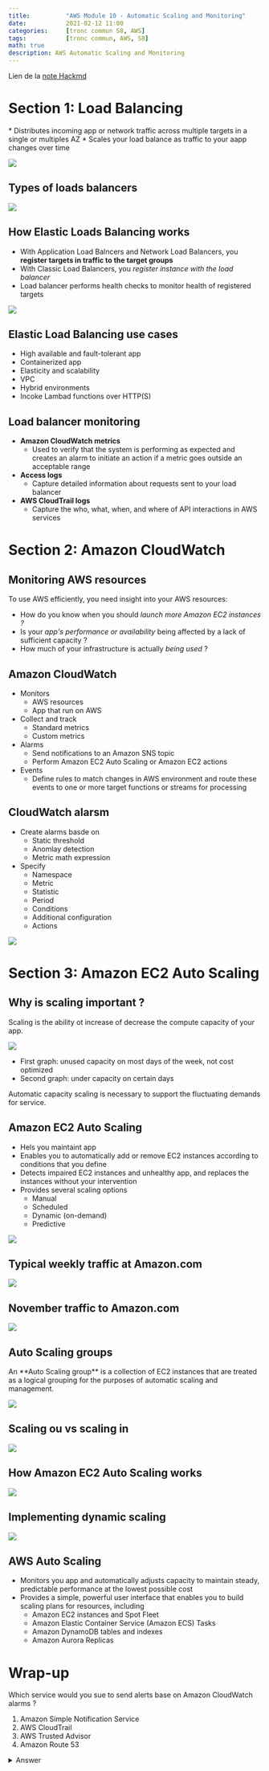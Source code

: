 ```yaml
---
title:          "AWS Module 10 - Automatic Scaling and Monitoring"
date:           2021-02-12 11:00
categories:     [tronc commun S8, AWS]
tags:           [tronc commun, AWS, S8]
math: true
description: AWS Automatic Scaling and Monitoring
---
```

Lien de la [note Hackmd](https://hackmd.io/@lemasymasa/Hky6CT7Zd)

# Section 1: Load Balancing
<div class="alert alert-info" role="alert" markdown="1">
* Distributes incoming app or network traffic across multiple targets in a single or multiples AZ
* Scales your load balance as traffic to your aapp changes over time

![](https://i.imgur.com/qUEq6yE.png)
</div>

## Types of loads balancers
![](https://i.imgur.com/qaMGpPX.png)

## How Elastic Loads Balancing works
* With Application Load Balncers and Network Load Balancers, you **register targets in traffic to the target groups**
* With Classic Load Balancers, you *register instance with the load balancer*
* Load balancer performs health checks to monitor health of registered targets

![](https://i.imgur.com/DDry2vd.png)

## Elastic Load Balancing use cases
* High available and fault-tolerant app
* Containerized app
* Elasticity and scalability
* VPC
* Hybrid environments
* Incoke Lambad functions over HTTP(S)

## Load balancer monitoring
* **Amazon CloudWatch metrics**
    * Used to verify that the system is performing as expected and creates an alarm to initiate an action if a metric goes outside an acceptable range
* **Access logs**
    * Capture detailed information about requests sent to your load balancer
* **AWS CloudTrail logs**
    * Capture the who, what, when, and where of API interactions in AWS services

# Section 2: Amazon CloudWatch
## Monitoring AWS resources
To use AWS efficiently, you need insight into your AWS resources:
* How do you know when you should *launch more Amazon EC2 instances ?*
* Is your *app's performance or availability* being affected by a lack of sufficient capacity ?
* How much of your infrastructure is actually *being used* ?

## Amazon CloudWatch
* Monitors
    * AWS resources
    * App that run on AWS
* Collect and track
    * Standard metrics
    * Custom metrics
* Alarms
    * Send notifications to an Amazon SNS topic
    * Perform Amazon EC2 Auto Scaling or Amazon EC2 actions
* Events
    * Define rules to match changes in AWS environment and route these events to one or more target functions or streams for processing

## CloudWatch alarsm
* Create alarms basde on
    * Static threshold
    * Anomlay detection
    * Metric math expression
* Specify
    * Namespace
    * Metric
    * Statistic
    * Period
    * Conditions
    * Additional configuration
    * Actions

![](https://i.imgur.com/SP5DoTW.png)

# Section 3: Amazon EC2 Auto Scaling
## Why is scaling important ?
<div class="alert alert-info" role="alert" markdown="1">
Scaling is the ability ot increase of decrease the compute capacity of your app. 
</div>

![](https://i.imgur.com/yLp2cmb.png)
* First graph: unused capacity on most days of the week, not cost optimized
* Second graph: under capacity on certain days

<div class="alert alert-warning" role="alert" markdown="1">
Automatic capacity scaling is necessary to support the fluctuating demands for service.
</div>

## Amazon EC2 Auto Scaling
* Hels you maintaint app
* Enables you to automatically add or remove EC2 instances according to conditions that you define
* Detects impaired EC2 instances and unhealthy app, and replaces the instances without your intervention
* Provides several scaling options
    * Manual
    * Scheduled
    * Dynamic (on-demand)
    * Predictive

![](https://i.imgur.com/XFwCJ6g.png)

## Typical weekly traffic at Amazon.com
![](https://i.imgur.com/xm7oy5W.png)

## November traffic to Amazon.com
![](https://i.imgur.com/6wxUWLS.png)

## Auto Scaling groups
<div class="alert alert-info" role="alert" markdown="1">
An **Auto Scaling group** is a collection of EC2 instances that are treated as a logical grouping for the purposes of automatic scaling and management.

![](https://i.imgur.com/KB6qQEF.png)
</div>

## Scaling ou vs scaling in
![](https://i.imgur.com/6pccaGF.png)

## How Amazon EC2 Auto Scaling works
![](https://i.imgur.com/uWKP0lO.png)

## Implementing dynamic scaling
![](https://i.imgur.com/wMLgVn0.png)

## AWS Auto Scaling
* Monitors you app and automatically adjusts capacity to maintain steady, predictable performance at the lowest possible cost
* Provides a simple, powerful user interface that enables you to build scaling plans for resources, including
    * Amazon EC2 instances and Spot Fleet
    * Amazon Elastic Container Service (Amazon ECS) Tasks
    * Amazon DynamoDB tables and indexes
    * Amazon Aurora Replicas

# Wrap-up
Which service would you sue to send alerts base on Amazon CloudWatch alarms ?
1. Amazon Simple Notification Service
2. AWS CloudTrail
3. AWS Trusted Advisor
4. Amazon Route 53

<details markdown="1">
<summary>Answer</summary>
Keywords:
* send alerts
* Amazon CloudWatch Alarms

Answer: 1.
</details>